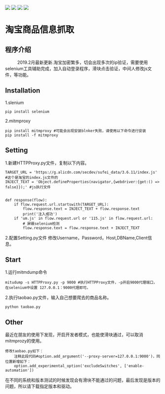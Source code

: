 <img src="https://img.shields.io/badge/Selenium-3.14-red.svg">  <img src="https://img.shields.io/badge/Chrome-72.0-brightgreen.svg">  <img src="https://img.shields.io/badge/ChromeDriver-72.0-blue.svg">   <img src="https://img.shields.io/badge/mitmproxy-3.0-green.svg">

<h1>淘宝商品信息抓取</h1>
</hr>
<h2>程序介绍</h2>
&nbsp;&nbsp;&nbsp;&nbsp;&nbsp;&nbsp;&nbsp;&nbsp;&nbsp;&nbsp;2019.2月最新更新.淘宝加密繁多，切会出现多次的ip验证，需要使用selenium工具辅助完成，加入自动登录程序，滑块点击验证，中间人修改js文件，等功能。

<h2>Installation</h1>
1.slenium

    pip install selenium
2.mitmproxy

    pip install mitmproxy #可能会出现安装blnker失败，请使用以下命令进行安装
    pip install -f mitmproxy
    

<h2>Setting</h1>
    1.新建HTTPProxy.py文件，复制以下内容。
    
    TARGET_URL = 'https://g.alicdn.com/secdev/sufei_data/3.6.11/index.js' #这个是淘宝的index.js文件的
    INJECT_TEXT = 'Object.defineProperties(navigator,{webdriver:{get:() => false}});' #js执行文件
    
    
    def response(flow):
        if flow.request.url.startswith(TARGET_URL):
            flow.response.text = INJECT_TEXT + flow.response.text
            print('注入成功')
        if 'um.js' in flow.request.url or '115.js' in flow.request.url:
            # 屏蔽selenium检测
            flow.response.text = flow.response.text + INJECT_TEXT
            
2.配置Setting.py文件
    修改Username，Password，Host,DBName,Client信息。  

<h2>Start</h2>
1.运行mitmdump命令

    mitudump -s HTTPProxy.py -p 9000 #执行HTTPProxy文件，-p开启9000代理端口，在selenium中设置 127.0.0.1：9000代理即可。

2.执行taobao.py文件，输入自己想要爬去的商品名称。

    python taobao.py


<h2>Other</h2>
    最近在朋友的使用下发现，开启开发者模式，也能使滑块通过，可以取消mitmprozy的使用。
    
    
    修改taobao.py如下：
        注释此段代码#option.add_argument('--proxy-server=127.0.0.1:9000')，同位置新增如下：
        option.add_experimental_option('excludeSwitches', ['enable-automation'])

在不同的系统和版本测试的时候发现会有滑块不能通过的问题，最后发现是版本的问题，所以请下载指定版本和驱动。
        
